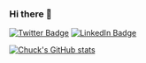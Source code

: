 ### Hi there 👋

[![Twitter Badge](https://img.shields.io/badge/Twitter-Profile-informational?style=flat&logo=twitter&logoColor=white&color=1CA2F1)](https://twitter.com/EclecticCoding)
[![LinkedIn Badge](https://img.shields.io/badge/LinkedIn-Profile-informational?style=flat&logo=linkedin&logoColor=white&color=0D76A8)](https://www.linkedin.com/in/dev-chuck-smith/)


[![Chuck's GitHub stats](https://github-readme-stats.vercel.app/api?username=eclectic-coding&hide=stars&theme=cobalt&show_icons=true)](https://github.com/anuraghazra/github-readme-stats)
